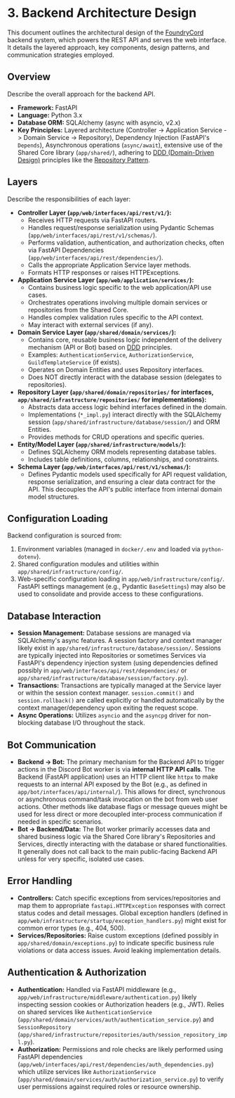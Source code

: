 # 3. Backend Architecture Design

This document outlines the architectural design of the [FoundryCord](docs/1_introduction/glossary.md#foundrycord) backend system, which powers the REST API and serves the web interface. It details the layered approach, key components, design patterns, and communication strategies employed.

## Overview

Describe the overall approach for the backend API.
*   **Framework:** FastAPI
*   **Language:** Python 3.x
*   **Database ORM:** SQLAlchemy (async with asyncio, v2.x)
*   **Key Principles:** Layered architecture (Controller -> Application Service -> Domain Service -> Repository), Dependency Injection (FastAPI's `Depends`), Asynchronous operations (`async/await`), extensive use of the Shared Core library (`app/shared/`), adhering to [DDD (Domain-Driven Design)](docs/1_introduction/glossary.md#ddd-domain-driven-design) principles like the [Repository Pattern](docs/1_introduction/glossary.md#ddd-domain-driven-design).

## Layers

Describe the responsibilities of each layer:

*   **Controller Layer (`app/web/interfaces/api/rest/v1/`):**
    *   Receives HTTP requests via FastAPI routers.
    *   Handles request/response serialization using Pydantic Schemas (`app/web/interfaces/api/rest/v1/schemas/`).
    *   Performs validation, authentication, and authorization checks, often via FastAPI Dependencies (`app/web/interfaces/api/rest/dependencies/`).
    *   Calls the appropriate Application Service layer methods.
    *   Formats HTTP responses or raises HTTPExceptions.
*   **Application Service Layer (`app/web/application/services/`):**
    *   Contains business logic specific to the web application/API use cases.
    *   Orchestrates operations involving multiple domain services or repositories from the Shared Core.
    *   Handles complex validation rules specific to the API context.
    *   May interact with external services (if any).
*   **Domain Service Layer (`app/shared/domain/services/`):**
    *   Contains core, reusable business logic independent of the delivery mechanism (API or Bot) based on [DDD](docs/1_introduction/glossary.md#ddd-domain-driven-design) principles.
    *   Examples: `AuthenticationService`, `AuthorizationService`, `GuildTemplateService` (if exists).
    *   Operates on Domain Entities and uses Repository interfaces.
    *   Does NOT directly interact with the database session (delegates to repositories).
*   **Repository Layer (`app/shared/domain/repositories/` for interfaces, `app/shared/infrastructure/repositories/` for implementations):**
    *   Abstracts data access logic behind interfaces defined in the domain.
    *   Implementations (`*_impl.py`) interact directly with the SQLAlchemy session (`app/shared/infrastructure/database/session/`) and ORM Entities.
    *   Provides methods for CRUD operations and specific queries.
*   **Entity/Model Layer (`app/shared/infrastructure/models/`):**
    *   Defines SQLAlchemy ORM models representing database tables.
    *   Includes table definitions, columns, relationships, and constraints.
*   **Schema Layer (`app/web/interfaces/api/rest/v1/schemas/`):**
    *   Defines Pydantic models used specifically for API request validation, response serialization, and ensuring a clear data contract for the API. This decouples the API's public interface from internal domain model structures.

## Configuration Loading

Backend configuration is sourced from:
1.  Environment variables (managed in `docker/.env` and loaded via `python-dotenv`).
2.  Shared configuration modules and utilities within `app/shared/infrastructure/config/`.
3.  Web-specific configuration loading in `app/web/infrastructure/config/`.
FastAPI settings management (e.g., Pydantic `BaseSettings`) may also be used to consolidate and provide access to these configurations.

## Database Interaction

*   **Session Management:** Database sessions are managed via SQLAlchemy's async features. A session factory and context manager likely exist in `app/shared/infrastructure/database/session/`. Sessions are typically injected into Repositories or sometimes Services via FastAPI's dependency injection system (using dependencies defined possibly in `app/web/interfaces/api/rest/dependencies/` or `app/shared/infrastructure/database/session/factory.py`).
*   **Transactions:** Transactions are typically managed at the Service layer or within the session context manager. `session.commit()` and `session.rollback()` are called explicitly or handled automatically by the context manager/dependency upon exiting the request scope.
*   **Async Operations:** Utilizes `asyncio` and the `asyncpg` driver for non-blocking database I/O throughout the stack.

## Bot Communication

*   **Backend -> Bot:** The primary mechanism for the Backend API to trigger actions in the Discord Bot worker is via **internal HTTP API calls**. The Backend (FastAPI application) uses an HTTP client like `httpx` to make requests to an internal API exposed by the Bot (e.g., as defined in `app/bot/interfaces/api/internal/`). This allows for direct, synchronous or asynchronous command/task invocation on the bot from web user actions. Other methods like database flags or message queues might be used for less direct or more decoupled inter-process communication if needed in specific scenarios.
*   **Bot -> Backend/Data:** The Bot worker primarily accesses data and shared business logic via the Shared Core library\'s Repositories and Services, directly interacting with the database or shared functionalities. It generally does not call back to the main public-facing Backend API unless for very specific, isolated use cases.

## Error Handling

*   **Controllers:** Catch specific exceptions from services/repositories and map them to appropriate `fastapi.HTTPException` responses with correct status codes and detail messages. Global exception handlers (defined in `app/web/infrastructure/startup/exception_handlers.py`) might exist for common error types (e.g., 404, 500).
*   **Services/Repositories:** Raise custom exceptions (defined possibly in `app/shared/domain/exceptions.py`) to indicate specific business rule violations or data access issues. Avoid leaking implementation details.

## Authentication & Authorization

*   **Authentication:** Handled via FastAPI middleware (e.g., `app/web/infrastructure/middleware/authentication.py`) likely inspecting session cookies or Authorization headers (e.g., JWT). Relies on shared services like `AuthenticationService` (`app/shared/domain/services/auth/authentication_service.py`) and `SessionRepository` (`app/shared/infrastructure/repositories/auth/session_repository_impl.py`).
*   **Authorization:** Permissions and role checks are likely performed using FastAPI dependencies (`app/web/interfaces/api/rest/dependencies/auth_dependencies.py`) which utilize services like `AuthorizationService` (`app/shared/domain/services/auth/authorization_service.py`) to verify user permissions against required roles or resource ownership. 